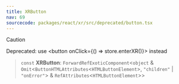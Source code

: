 ```yaml
---
title: XRButton
nav: 69
sourcecode: packages/react/xr/src/deprecated/button.tsx
---
```


> [!CAUTION]
> Deprecated: use <button onClick={() => store.enterXR()}> instead

> `const` **XRButton**: `ForwardRefExoticComponent`\<`object` & `Omit`\<`ButtonHTMLAttributes`\<`HTMLButtonElement`\>, `"children"` \| `"onError"`\> & `RefAttributes`\<`HTMLButtonElement`\>\>

